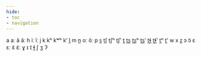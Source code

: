 ```yaml
---
hide:
- toc
- navigation
---
```

a
aː
ã
ãː
h
iː
ĩː
j
k
kʰ
kʷʰ
kʼ
l̪
m
n̪
oː
õː
p
s̪
t̠ʃ
t̠ʃʰ
t̠ʃʼ
t̪
t̪s̪
t̪s̪ʰ
t̪s̪ʼ
t̪ɬ̪
t̪ɬ̪ʼ
t̪ʰ
t̪ʼ
w
x
z̪
ɔ
ɔ̃
ɛ
ɛː
ɛ̃
ɛ̃ː
ɣ
ɪ
ɪ̃
ɬ̪
ʃ
ʒ
ʔ
